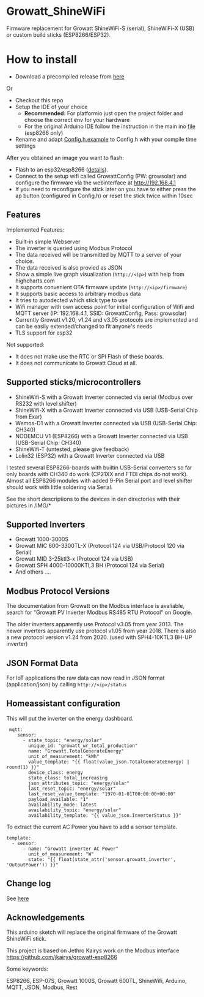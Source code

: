 # Growatt_ShineWiFi
Firmware replacement for Growatt ShineWiFi-S (serial), ShineWiFi-X (USB) or custom build sticks (ESP8266/ESP32).

# How to install

* Download a precompiled release from [here](https://github.com/otti/Growatt_ShineWiFi-S/releases)

Or

* Checkout this repo
* Setup the IDE of your choice
    * **Recommended:** For platformio just open the project folder and choose the correct env for your hardware
    * For the original Arduino IDE follow the instruction in the main ino [file](https://github.com/otti/Growatt_ShineWiFi-S/blob/master/SRC/ShineWiFi-ModBus/ShineWiFi-ModBus.ino) (esp8266 only)
* Rename and adapt [Config.h.example](https://github.com/otti/Growatt_ShineWiFi-S/blob/master/SRC/ShineWiFi-ModBus/Config.h.example) to Config.h with your compile time settings

After you obtained an image you want to flash:

* Flash to an esp32/esp8266 ([details](https://github.com/otti/Growatt_ShineWiFi-S/blob/master/Doc/)).
* Connect to the setup wifi called GrowattConfig (PW: growsolar) and configure the firmware via the webinterface at http://192.168.4.1
* If you need to reconfigure the stick later on you have to either press the ap button (configured in Config.h) or reset the stick twice within 10sec

## Features
Implemented Features:
* Built-in simple Webserver
* The inverter is queried using Modbus Protocol
* The data received will be transmitted by MQTT to a server of your choice.
* The data received is also provied as JSON
* Show a simple live graph visualization  (`http://<ip>`) with help from highcharts.com
* It supports convenient OTA firmware update (`http://<ip>/firmware`)
* It supports basic access to arbitrary modbus data
* It tries to autodected which stick type to use
* Wifi manager with own access point for initial configuration of Wifi and MQTT server (IP: 192.168.4.1, SSID: GrowattConfig, Pass: growsolar)
* Currently Growatt v1.20, v1.24 and v3.05 protocols are implemented and can be easily extended/changed to fit anyone's needs
* TLS support for esp32

Not supported:
* It does not make use the RTC or SPI Flash of these boards.
* It does not communicate to Growatt Cloud at all.

## Supported sticks/microcontrollers
* ShineWifi-S with a Growatt Inverter connected via serial (Modbus over RS232 with level shifter)
* ShineWifi-X with a Growatt Inverter connected via USB (USB-Serial Chip from Exar)
* Wemos-D1 with a Growatt Inverter connected via USB (USB-Serial Chip: CH340)
* NODEMCU V1 (ESP8266) with a Growatt Inverter connected via USB (USB-Serial Chip: CH340)
* ShineWifi-T (untested, please give feedback)
* Lolin32 (ESP32) with a Growatt Inverter connected via USB

I tested several ESP8266-boards with builtin USB-Serial converters so far only boards with CH340 do work (CP21XX and FTDI chips do not work). Almost all ESP8266 modules with added 9-Pin Serial port and level shifter should work with little soldering via Serial.

See the short descriptions to the devices in den directories with their pictures in /IMG/*

## Supported Inverters
* Growatt 1000-3000S 
* Growatt MIC 600-3300TL-X (Protocol 124 via USB/Protocol 120 via Serial)
* Growatt MID 3-25ktl3-x (Protocol 124 via USB)
* Growatt SPH 4000-10000KTL3 BH (Protocol 124 via Serial)
* And others ....

## Modbus Protocol Versions
The documentation from Growatt on the Modbus interface is avaliable, search for "Growatt PV Inverter Modbus RS485 RTU Protocol" on Google.

The older inverters apparently use Protocol v3.05 from year 2013.
The newer inverters apparently use protocol v1.05 from year 2018.
There is also a new protocol version v1.24 from 2020. (used with SPH4-10KTL3 BH-UP inverter)


## JSON Format Data
For IoT applications the raw data can now read in JSON format (application/json) by calling `http://<ip>/status`

## Homeassistant configuration


This will put the inverter on the energy dashboard.
     
     mqtt:
        sensor:
          - state_topic: "energy/solar"
            unique_id: "growatt_wr_total_production"
            name: "Growatt.TotalGenerateEnergy"
            unit_of_measurement: "kWh"
            value_template: "{{ float(value_json.TotalGenerateEnergy) | round(1) }}"
            device_class: energy
            state_class: total_increasing
            json_attributes_topic: "energy/solar"
            last_reset_topic: "energy/solar"
            last_reset_value_template: "1970-01-01T00:00:00+00:00"
            payload_available: "1"
            availability_mode: latest
            availability_topic: "energy/solar"
            availability_template: "{{ value_json.InverterStatus }}"


To extract the current AC Power you have to add a sensor template.

    template:
      - sensor:
          - name: "Growatt inverter AC Power"
            unit_of_measurement: "W"
            state: "{{ float(state_attr('sensor.growatt_inverter', 'OutputPower')) }}"

## Change log

See [here](CHANGELOG.md)

## Acknowledgements

This arduino sketch will replace the original firmware of the Growatt ShineWiFi stick.

This project is based on Jethro Kairys work on the Modbus interface
https://github.com/jkairys/growatt-esp8266

Some keywords:

ESP8266, ESP-07S, Growatt 1000S, Growatt 600TL, ShineWifi, Arduino, MQTT, JSON, Modbus, Rest
